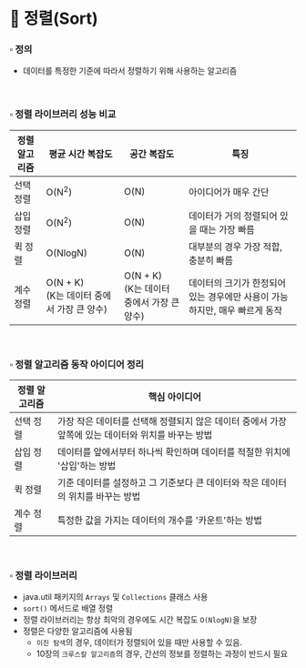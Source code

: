 # 🔎 정렬(Sort)
### ▫️ 정의
- 데이터를 특정한 기준에 따라서 정렬하기 위해 사용하는 알고리즘

<br>

### ▫️ 정렬 라이브러리 성능 비교
| 정렬 알고리즘 | 평균 시간 복잡도                          | 공간 복잡도 | 특징                                                                                                                |
|-------------|------------------------------------|-----------|-------------------------------------------------------------------------------------------------------------------|
| 선택 정렬 | O(N<sup>2</sup>)                   | O(N) | 아이디어가 매우 간단                                                                                                       |
| 삽입 정렬 | O(N<sup>2</sup>)                   | O(N) | 데이터가 거의 정렬되어 있을 때는 가장 빠름                                                                                          |
| 퀵 정렬 | O(NlogN)                           | O(N) | 대부분의 경우 가장 적합, 충분히 빠름                                                                                             |
| 계수 정렬 | O(N + K) <br> (K는 데이터 중에서 가장 큰 양수) | O(N + K) <br> (K는 데이터 중에서 가장 큰 양수) | 데이터의 크기가 한정되어 있는 경우에만 사용이 가능하지만, 매우 빠르게 동작 |

<br>

### ▫️ 정렬 알고리즘 동작 아이디어 정리
| 정렬 알고리즘 | 핵심 아이디어                                                  |
|-------------|----------------------------------------------------------|
| 선택 정렬 | 가장 작은 데이터를 선택해 정렬되지 않은 데이터 중에서 가장 앞쪽에 있는 데이터와 위치를 바꾸는 방법 |
| 삽입 정렬 | 데이터를 앞에서부터 하나씩 확인하며 데이터를 적절한 위치에 '삽입'하는 방법               |
| 퀵 정렬 | 기준 데이터를 설정하고 그 기준보다 큰 데이터와 작은 데이터의 위치를 바꾸는 방법            |
| 계수 정렬 | 특정한 값을 가지는 데이터의 개수를 '카운트'하는 방법                           |

<br>

### ▫️ 정렬 라이브러리
- java.util 패키지의 ```Arrays``` 및 ```Collections``` 클래스 사용
- ```sort()``` 메서드로 배열 정렬
- 정렬 라이브러리는 항상 최악의 경우에도 시간 복잡도 ```O(NlogN)```을 보장
- 정렬은 다양한 알고리즘에 사용됨
  - ```이진 탐색```의 경우, 데이터가 정렬되어 있을 때만 사용할 수 있음.
  - 10장의 ```크루스칼 알고리즘```의 경우, 간선의 정보를 정렬하는 과정이 반드시 필요
